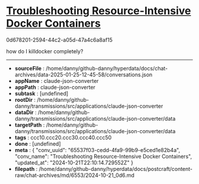 # [Troubleshooting Resource-Intensive Docker Containers](https://claude.ai/chat/65537f03-cedd-4fa9-99b9-e5ced1e82b4a)

0d678201-2594-44c2-a05d-47a4c6a8af15

how do I killdocker completely?

---

* **sourceFile** : /home/danny/github-danny/hyperdata/docs/chat-archives/data-2025-01-25-12-45-58/conversations.json
* **appName** : claude-json-converter
* **appPath** : claude-json-converter
* **subtask** : [undefined]
* **rootDir** : /home/danny/github-danny/transmissions/src/applications/claude-json-converter
* **dataDir** : /home/danny/github-danny/transmissions/src/applications/claude-json-converter/data
* **targetPath** : /home/danny/github-danny/transmissions/src/applications/claude-json-converter/data
* **tags** : ccc10.ccc20.ccc30.ccc40.ccc50
* **done** : [undefined]
* **meta** : {
  "conv_uuid": "65537f03-cedd-4fa9-99b9-e5ced1e82b4a",
  "conv_name": "Troubleshooting Resource-Intensive Docker Containers",
  "updated_at": "2024-10-21T22:10:14.729552Z"
}
* **filepath** : /home/danny/github-danny/hyperdata/docs/postcraft/content-raw/chat-archives/md/6553/2024-10-21_0d6.md